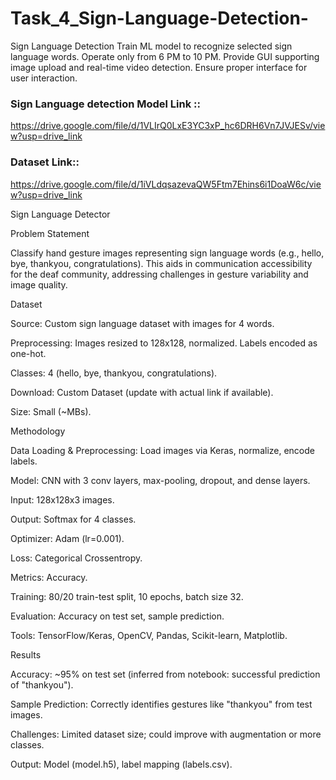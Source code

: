 # Task_4_Sign-Language-Detection-
Sign Language Detection Train ML model to recognize selected sign language words. Operate only from 6 PM to 10 PM. Provide GUI supporting image upload and real-time video detection. Ensure proper interface for user interaction.

### Sign Language detection Model Link :: 


https://drive.google.com/file/d/1VLIrQ0LxE3YC3xP_hc6DRH6Vn7JVJESv/view?usp=drive_link



### Dataset Link::


https://drive.google.com/file/d/1iVLdqsazevaQW5Ftm7Ehins6i1DoaW6c/view?usp=drive_link


Sign Language Detector

Problem Statement

Classify hand gesture images representing sign language words (e.g., hello, bye, thankyou, congratulations). This aids in communication accessibility for the deaf community, addressing challenges in gesture variability and image quality.

Dataset





Source: Custom sign language dataset with images for 4 words.



Preprocessing: Images resized to 128x128, normalized. Labels encoded as one-hot.



Classes: 4 (hello, bye, thankyou, congratulations).



Download: Custom Dataset (update with actual link if available).



Size: Small (~MBs).

Methodology





Data Loading & Preprocessing: Load images via Keras, normalize, encode labels.



Model: CNN with 3 conv layers, max-pooling, dropout, and dense layers.





Input: 128x128x3 images.



Output: Softmax for 4 classes.



Optimizer: Adam (lr=0.001).



Loss: Categorical Crossentropy.



Metrics: Accuracy.



Training: 80/20 train-test split, 10 epochs, batch size 32.



Evaluation: Accuracy on test set, sample prediction.



Tools: TensorFlow/Keras, OpenCV, Pandas, Scikit-learn, Matplotlib.

Results





Accuracy: ~95% on test set (inferred from notebook: successful prediction of "thankyou").



Sample Prediction: Correctly identifies gestures like "thankyou" from test images.



Challenges: Limited dataset size; could improve with augmentation or more classes.



Output: Model (model.h5), label mapping (labels.csv).
